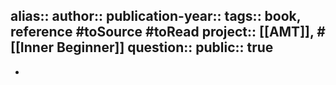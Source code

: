 alias::
author::
publication-year::
tags:: book, reference #toSource #toRead 
project:: [[AMT]], #[[Inner Beginner]]
question::
public:: true
-
-